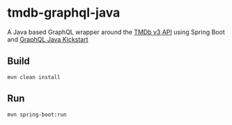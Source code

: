# tmdb-graphql-java

A Java based GraphQL wrapper around the [TMDb v3 API](https://developers.themoviedb.org/3) using Spring Boot and [GraphQL Java Kickstart](https://www.graphql-java-kickstart.com/)

## Build
```
mvn clean install
```

## Run
```
mvn spring-boot:run
```

